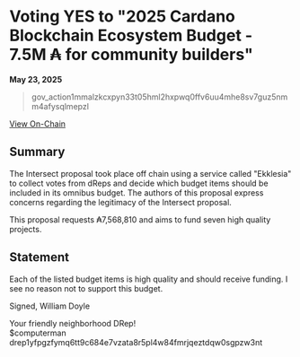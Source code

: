 # Voting YES to "2025 Cardano Blockchain Ecosystem Budget - 7.5M ₳ for community builders" 

**May 23, 2025**

> gov_action1mmalzkcxpyn33t05hml2hxpwq0ffv6uu4mhe8sv7guz5nmm4afysqlmepzl 

[View On-Chain]()

## Summary 

The Intersect proposal took place off chain using a service called "Ekklesia" to collect votes from dReps and decide which budget items should be included in its omnibus budget. The authors of this proposal express concerns regarding the legitimacy of the Intersect proposal.

This proposal requests ₳7,568,810 and aims to fund seven high quality projects. 

## Statement

Each of the listed budget items is high quality and should receive funding. I see no reason not to support this budget. 

Signed,
William Doyle

Your friendly neighborhood DRep! <br>
$computerman <br>
drep1yfpgzfymq6tt9c684e7vzata8r5pl4w84fmrjqeztdqw0sgpzw3nt